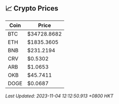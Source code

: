 ## 📈 Crypto Prices

| Coin | Price |
| ---- | ----- |
| BTC | $34728.8682 |
| ETH | $1835.3605 |
| BNB | $231.2194 |
| CRV | $0.5302 |
| ARB | $1.0653 |
| OKB | $45.7411 |
| DOGE | $0.0687 |

_Last Updated: 2023-11-04 12:12:50.913 +0800 HKT_